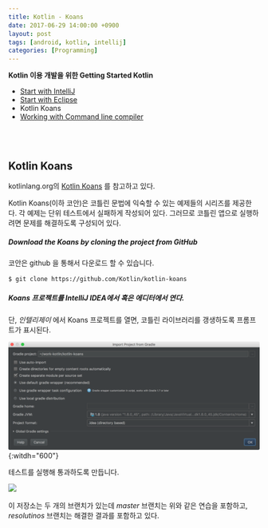 ```yaml
---
title: Kotlin - Koans
date: 2017-06-29 14:00:00 +0900
layout: post
tags: [android, kotlin, intellij]
categories: [Programming]
---
```



**Kotlin 이용 개발을 위한 Getting Started Kotlin**

 - [Start with IntelliJ](/kotlin/2017/06/28/tutorial-start-with-intellij.html)
 - [Start with Eclipse](/kotlin/2017/06/29/tutorial-start-with-eclipse.html)
 - Kotlin Koans
 - [Working with Command line compiler](/kotlin/2017/06/28/tutorial-commandline-tools.html)

<br/>
<br/>


## Kotlin Koans

kotlinlang.org의 [Kotlin Koans](https://kotlinlang.org/docs/tutorials/koans.html) 를 참고하고 있다.

Kotlin Koans(이하 코안)은 코틀린 문법에 익숙할 수 있는 예제들의 시리즈를 제공한다. 각 예제는 단위 테스트에서 실패하게 작성되어 있다. 그러므로 코틀린 앱으로 실행하려면 문제를 해결하도록 구성되어 있다.


##### Download the Koans by cloning the project from GitHub

코안은 github 을 통해서 다운로드 할 수 있습니다.

```sh
$ git clone https://github.com/Kotlin/kotlin-koans
```

##### Koans 프로젝트를 IntelliJ IDEA에서 혹은 에디터에서 연다.

단, *인텔리제이* 에서 Koans 프로젝트를 열면, 코틀린 라이브러리를 갱생하도록 프롬프트가 표시된다.

![Open Koans in IntelliJ](/images/kotlin/koans-intellij01.png){:witdh="600"}


테스트를 실행해 통과하도록 만듭니다.

![](https://kotlinlang.org/assets/images/tutorials/koans/all-tests.png)

이 저장소는 두 개의 브랜치가 있는데 *master* 브랜치는 위와 같은 연습을 포함하고, *resolutinos* 브랜치는 해결한 결과를 포함하고 있다.


